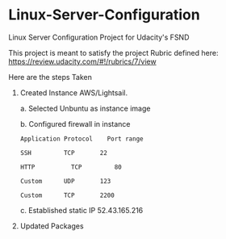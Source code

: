 # Linux-Server-Configuration
Linux Server Configuration Project for Udacity's FSND

This project is meant to satisfy the project Rubric defined here:  https://review.udacity.com/#!/rubrics/7/view

Here are the steps Taken
1.  Created Instance AWS/Lightsail.

    a.  Selected Unbuntu as instance image

    b.  Configured firewall in instance
    
        Application	Protocol	Port range	
    
        SSH	        TCP	      22	
        
        HTTP	      TCP	      80	
        
        Custom	    UDP	      123	
        
        Custom	    TCP	      2200	
  
    c.  Established static IP 52.43.165.216

2.  Updated Packages
  


